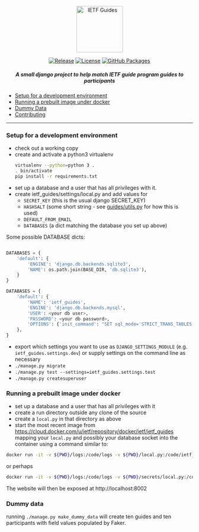 <div align="center">
    
<img src="https://raw.githubusercontent.com/ietf-tools/common/main/assets/logos/ietf-guides.svg" alt="IETF Guides" height="125" />
    
[![Release](https://img.shields.io/github/release/ietf-tools/ietf-guides.svg?style=flat&maxAge=600)](https://github.com/ietf-tools/ietf-guides/releases)
[![License](https://img.shields.io/github/license/ietf-tools/ietf-guides)](https://github.com/ietf-tools/ietf-guides/blob/main/LICENSE)
[![GitHub Packages](https://img.shields.io/badge/GitHub%20Packages-Docker%20Images-blue?logo=github)](https://github.com/ietf-tools/ietf-guides/pkgs/container/ietf-guides)
<!-- [![Open in Visual Studio Code](https://open.vscode.dev/badges/open-in-vscode.svg)](https://open.vscode.dev/ietf-tools/ietf-guides) -->
    
##### A small django project to help match IETF guide program guides to participants
    
</div>

- [Setup for a development environment](#setup-for-a-development-environment)
- [Running a prebuilt image under docker](#running-a-prebuilt-image-under-docker)
- [Dummy Data](#dummy-data)
- [Contributing](https://github.com/ietf-tools/.github/blob/main/CONTRIBUTING.md)

---

### Setup for a development environment
* check out a working copy
* create and activate a python3 virtualenv
  ```bash
  virtualenv --python=python 3 .
  . bin/activate
  pip install -r requirements.txt
  ```
* set up a database and a user that has all privileges with it.
* create ietf_guides/settings/local.py and add values for
  - `SECRET_KEY`   (this is the usual django SECRET_KEY)
  - `HASHSALT`     (some short string - see [guides/utils.py](guides/utils.py) for how this is used)
  - `DEFAULT_FROM_EMAIL`
  - `DATABASES`    (a dict matching the database you set up above)

Some possible DATABASE dicts:
```python

DATABASES = {
    'default': {
        'ENGINE': 'django.db.backends.sqlite3',
        'NAME': os.path.join(BASE_DIR, 'db.sqlite3'),
    }
}

DATABASES = {
    'default': {
        'NAME': 'ietf_guides',
        'ENGINE': 'django.db.backends.mysql',
        'USER': <your db user>,
        'PASSWORD': <your db password>,
        'OPTIONS': {'init_command': "SET sql_mode='STRICT_TRANS_TABLES'"},
    },
}
```
* export which settings you want to use as `DJANGO_SETTINGS_MODULE` (e.g. `ietf_guides.settings.dev`) or supply settings on the command line as necessary
* `./manage.py migrate`
* `./manage.py test --settings=ietf_guides.settings.test`
* `./manage.py createsuperuser`

### Running a prebuilt image under docker
* set up a database and a user that has all privileges with it
* create a run directory outside any clone of the source
* create a `local.py` in that directory as above
* start the most recent image from <https://cloud.docker.com/u/ietf/repository/docker/ietf/ietf_guides> mapping your `local.py` and possibly your database socket into the container using a command similar to:
```bash
docker run -it -v ${PWD}/logs:/code/logs -v ${PWD}/local.py:/code/ietf_guides/settings/local.py -p 8002:8002 --name ietf_guides ietf/ietf_guides:v0.9.1
```
or perhaps

```bash
docker run -it -v ${PWD}/logs:/code/logs -v ${PWD}/secrets/local.py:/code/ietf_guides/settings/local.py -v /var/run/mysql:/var/run/mysql -p 8002:8002 --name ietf_guides ietf/ietf_guides:v0.9.1
```
The website will then be exposed at http://localhost:8002

### Dummy data
running `./manage.py make_dummy_data` will create ten guides and ten participants with field values populated by Faker.

